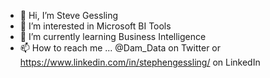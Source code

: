 - 👋 Hi, I’m Steve Gessling
- 👀 I’m interested in Microsoft BI Tools
- 🌱 I’m currently learning Business Intelligence
- 📫 How to reach me ... @Dam_Data on Twitter or https://www.linkedin.com/in/stephengessling/ on LinkedIn

<!---
DaboLeMec/DaboLeMec is a ✨ special ✨ repository because its `README.md` (this file) appears on your GitHub profile.
You can click the Preview link to take a look at your changes.
--->
